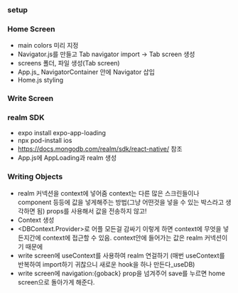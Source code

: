 ### setup

### Home Screen

- main colors 미리 지정
- Navigator.js를 만들고 Tab navigator import -> Tab screen 생성
- screens 폴더, 파일 생성(Tab screen)
- App.js\_ NavigatorContainer 안에 Navigator 삽입
- Home.js styling

### Write Screen

### realm SDK

- expo install expo-app-loading
- npx pod-install ios
- https://docs.mongodb.com/realm/sdk/react-native/ 참조
- App.js에 AppLoading과 realm 생성

### Writing Objects

- realm 커넥션을 context에 넣어줌
  context는 다른 많은 스크린들이나 component 등등에 값을 넣게해주는 방법(그냥 어떤것을 넣을 수 있는 박스라고 생각하면 됨)
  props를 사용해서 값을 전송하지 않고!
- Context 생성
- <DBContext.Provider>로 어플 모든걸 감싸기
  이렇게 하면 context에 무엇을 넣든지간에 context에 접근할 수 있음.
  context안에 들어가는 값은 realm 커넥션이기 때문에
- write screen에 useContext를 사용하여 realm 연걸하기 (매번 useContext를 반복하여 import하기 귀찮으니 새로운 hook을 하나 만든다\_useDB)
- write screen에 navigation:{goback} prop을 넘겨주어 save를 누르면 home screen으로 돌아가게 해준다.
